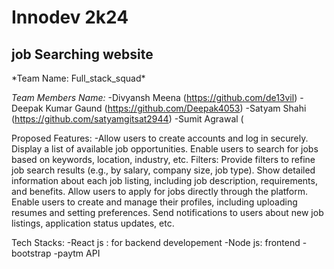 # Innodev 2k24
<h2>job Searching website</h2>
*Team Name: Full_stack_squad*

*Team Members Name:*
-Divyansh Meena (https://github.com/de13vil)
-Deepak Kumar Gaund (https://github.com/Deepak4053)
-Satyam Shahi (https://github.com/satyamgitsat2944)
-Sumit Agrawal (

Proposed Features:
-Allow users to create accounts and log in securely.
Display a list of available job opportunities.
Enable users to search for jobs based on keywords,
location, industry, etc.
Filters: Provide filters to refine job search results (e.g., by
salary, company size, job type).
Show detailed information about each job listing,
including job description, requirements, and benefits.
Allow users to apply for jobs directly through the
platform.
Enable users to create and manage their profiles,
including uploading resumes and setting preferences.
Send notifications to users about new job listings,
application status updates, etc.

Tech Stacks:
-React js : for backend developement
-Node js: frontend
-bootstrap
-paytm API
